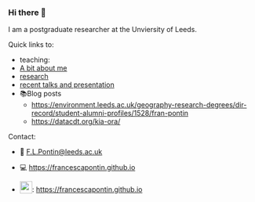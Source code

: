 ### Hi there 👋
<!----![alt text](https://francescapontin.github.io/assets/images/6666ebe8-cf33-4a4c-9fcc-ad1f90d73ed8-1-105-c-676x675.jpg)-->
I am a postgraduate researcher at the Unviersity of Leeds.

Quick links to:
* teaching: 
* [A bit about me](https://francescapontin.github.io/about_me.html)
* [research](https://francescapontin.github.io/research_projects.html)
* [recent talks and presentation](https://francescapontin.github.io/talks_presentations.html)
* :books:Blog posts
  * https://environment.leeds.ac.uk/geography-research-degrees/dir-record/student-alumni-profiles/1528/fran-pontin
  * https://datacdt.org/kia-ora/


Contact:
* :e-mail: F.L.Pontin@leeds.ac.uk
* :computer: https://francescapontin.github.io

* <img src ="http://assets.stickpng.com/images/580b57fcd9996e24bc43c53e.png" height="25" style="vertical-align:bottom">: https://francescapontin.github.io

